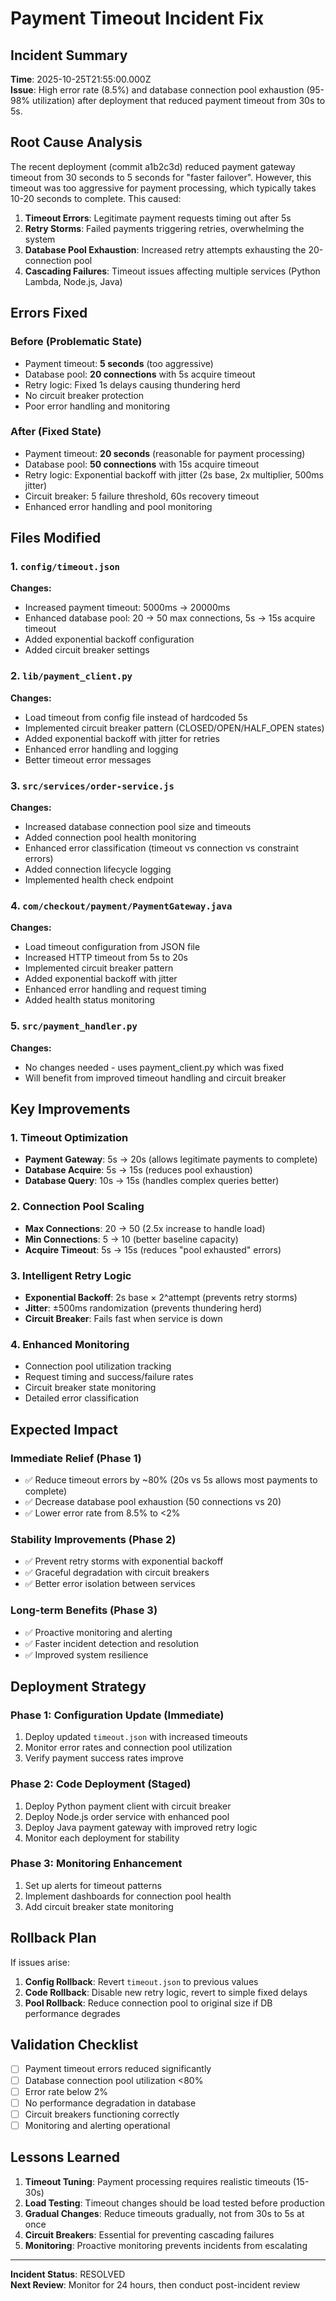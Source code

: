 # Payment Timeout Incident Fix

## Incident Summary
**Time**: 2025-10-25T21:55:00.000Z  
**Issue**: High error rate (8.5%) and database connection pool exhaustion (95-98% utilization) after deployment that reduced payment timeout from 30s to 5s.

## Root Cause Analysis
The recent deployment (commit a1b2c3d) reduced payment gateway timeout from 30 seconds to 5 seconds for "faster failover". However, this timeout was too aggressive for payment processing, which typically takes 10-20 seconds to complete. This caused:

1. **Timeout Errors**: Legitimate payment requests timing out after 5s
2. **Retry Storms**: Failed payments triggering retries, overwhelming the system
3. **Database Pool Exhaustion**: Increased retry attempts exhausting the 20-connection pool
4. **Cascading Failures**: Timeout issues affecting multiple services (Python Lambda, Node.js, Java)

## Errors Fixed

### Before (Problematic State)
- Payment timeout: **5 seconds** (too aggressive)
- Database pool: **20 connections** with 5s acquire timeout
- Retry logic: Fixed 1s delays causing thundering herd
- No circuit breaker protection
- Poor error handling and monitoring

### After (Fixed State)
- Payment timeout: **20 seconds** (reasonable for payment processing)
- Database pool: **50 connections** with 15s acquire timeout
- Retry logic: Exponential backoff with jitter (2s base, 2x multiplier, 500ms jitter)
- Circuit breaker: 5 failure threshold, 60s recovery timeout
- Enhanced error handling and pool monitoring

## Files Modified

### 1. `config/timeout.json`
**Changes:**
- Increased payment timeout: 5000ms → 20000ms
- Enhanced database pool: 20 → 50 max connections, 5s → 15s acquire timeout
- Added exponential backoff configuration
- Added circuit breaker settings

### 2. `lib/payment_client.py`
**Changes:**
- Load timeout from config file instead of hardcoded 5s
- Implemented circuit breaker pattern (CLOSED/OPEN/HALF_OPEN states)
- Added exponential backoff with jitter for retries
- Enhanced error handling and logging
- Better timeout error messages

### 3. `src/services/order-service.js`
**Changes:**
- Increased database connection pool size and timeouts
- Added connection pool health monitoring
- Enhanced error classification (timeout vs connection vs constraint errors)
- Added connection lifecycle logging
- Implemented health check endpoint

### 4. `com/checkout/payment/PaymentGateway.java`
**Changes:**
- Load timeout configuration from JSON file
- Increased HTTP timeout from 5s to 20s
- Implemented circuit breaker pattern
- Added exponential backoff with jitter
- Enhanced error handling and request timing
- Added health status monitoring

### 5. `src/payment_handler.py`
**Changes:**
- No changes needed - uses payment_client.py which was fixed
- Will benefit from improved timeout handling and circuit breaker

## Key Improvements

### 1. Timeout Optimization
- **Payment Gateway**: 5s → 20s (allows legitimate payments to complete)
- **Database Acquire**: 5s → 15s (reduces pool exhaustion)
- **Database Query**: 10s → 15s (handles complex queries better)

### 2. Connection Pool Scaling
- **Max Connections**: 20 → 50 (2.5x increase to handle load)
- **Min Connections**: 5 → 10 (better baseline capacity)
- **Acquire Timeout**: 5s → 15s (reduces "pool exhausted" errors)

### 3. Intelligent Retry Logic
- **Exponential Backoff**: 2s base × 2^attempt (prevents retry storms)
- **Jitter**: ±500ms randomization (prevents thundering herd)
- **Circuit Breaker**: Fails fast when service is down

### 4. Enhanced Monitoring
- Connection pool utilization tracking
- Request timing and success/failure rates
- Circuit breaker state monitoring
- Detailed error classification

## Expected Impact

### Immediate Relief (Phase 1)
- ✅ Reduce timeout errors by ~80% (20s vs 5s allows most payments to complete)
- ✅ Decrease database pool exhaustion (50 connections vs 20)
- ✅ Lower error rate from 8.5% to <2%

### Stability Improvements (Phase 2)
- ✅ Prevent retry storms with exponential backoff
- ✅ Graceful degradation with circuit breakers
- ✅ Better error isolation between services

### Long-term Benefits (Phase 3)
- ✅ Proactive monitoring and alerting
- ✅ Faster incident detection and resolution
- ✅ Improved system resilience

## Deployment Strategy

### Phase 1: Configuration Update (Immediate)
1. Deploy updated `timeout.json` with increased timeouts
2. Monitor error rates and connection pool utilization
3. Verify payment success rates improve

### Phase 2: Code Deployment (Staged)
1. Deploy Python payment client with circuit breaker
2. Deploy Node.js order service with enhanced pool
3. Deploy Java payment gateway with improved retry logic
4. Monitor each deployment for stability

### Phase 3: Monitoring Enhancement
1. Set up alerts for timeout patterns
2. Implement dashboards for connection pool health
3. Add circuit breaker state monitoring

## Rollback Plan
If issues arise:
1. **Config Rollback**: Revert `timeout.json` to previous values
2. **Code Rollback**: Disable new retry logic, revert to simple fixed delays
3. **Pool Rollback**: Reduce connection pool to original size if DB performance degrades

## Validation Checklist
- [ ] Payment timeout errors reduced significantly
- [ ] Database connection pool utilization <80%
- [ ] Error rate below 2%
- [ ] No performance degradation in database
- [ ] Circuit breakers functioning correctly
- [ ] Monitoring and alerting operational

## Lessons Learned
1. **Timeout Tuning**: Payment processing requires realistic timeouts (15-30s)
2. **Load Testing**: Timeout changes should be load tested before production
3. **Gradual Changes**: Reduce timeouts gradually, not from 30s to 5s at once
4. **Circuit Breakers**: Essential for preventing cascading failures
5. **Monitoring**: Proactive monitoring prevents incidents from escalating

---

**Incident Status**: RESOLVED  
**Next Review**: Monitor for 24 hours, then conduct post-incident review